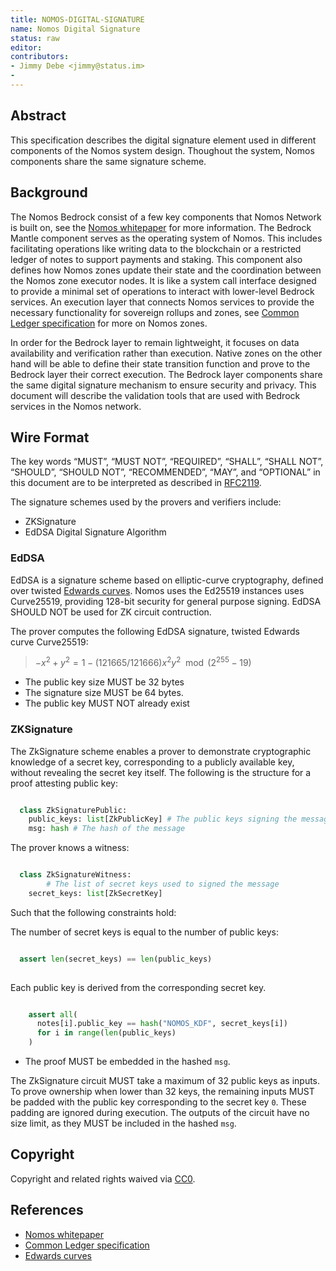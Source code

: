```yaml
---
title: NOMOS-DIGITAL-SIGNATURE
name: Nomos Digital Signature
status: raw
editor: 
contributors:
- Jimmy Debe <jimmy@status.im>
- 
---
```


## Abstract

This specification describes the digital signature element used in different components of the Nomos system design.
Thoughout the system, Nomos components share the same signature scheme.

## Background

The Nomos Bedrock consist of a few key components that Nomos Network is built on,
see the 
[Nomos whitepaper](https://nomos-tech.notion.site/The-Nomos-Whitepaper-1fd261aa09df81318690c6f398064efb?pvs=97#1fd261aa09df817bac4ad46fdb8d94ab)
for more information. 
The Bedrock Mantle component serves as the operating system of Nomos.
This includes facilitating operations like writing data to the blockchain or
a restricted ledger of notes to support payments and staking.
This component also defines how Nomos zones update their state and the coordination between the Nomos zone executor nodes.
It is like a system call interface designed to provide a minimal set of operations to interact with lower-level Bedrock services.
An execution layer that connects Nomos services to provide the necessary functionality for sovereign rollups and zones,
see [Common Ledger specification](https://nomos-tech.notion.site/Common-Ledger-Specification-1fd261aa09df81088b76f39cbbe7c648) for more on Nomos zones.

In order for the Bedrock layer to remain lightweight, it focuses on data availability and
verification rather than execution.
Native zones on the other hand will be able to define their state transition function and
prove to the Bedrock layer their correct execution.
The Bedrock layer components share the same digital signature mechanism to ensure security and privacy.
This document will describe the validation tools that are used with Bedrock services in the Nomos network.

## Wire Format

The key words “MUST”, “MUST NOT”, “REQUIRED”, “SHALL”, “SHALL NOT”,
“SHOULD”, “SHOULD NOT”, “RECOMMENDED”, “MAY”, and
“OPTIONAL” in this document are to be interpreted as described in [RFC2119](https://www.ietf.org/rfc/rfc2119.txt).

The signature schemes used by the provers and
verifiers include:

- ZKSignature
- EdDSA Digital Signature Algorithm

### EdDSA

EdDSA is a signature scheme based on elliptic-curve cryptography,
defined over twisted [Edwards curves](https://eprint.iacr.org/2008/013.pdf).
Nomos uses the Ed25519 instances uses Curve25519, 
providing 128-bit security for general purpose signing.
EdDSA SHOULD NOT be used for ZK circuit contruction.

The prover computes the following EdDSA signature, twisted Edwards curve Curve25519:

> $-x^2 + y^2 = 1 - (121665/121666)x^2y^2 \mod{(2^{255} - 19)}$

- The public key size MUST be 32 bytes
- The signature size MUST be 64 bytes.
- The public key MUST NOT already exist

### ZKSignature

The ZkSignature scheme enables a prover to demonstrate cryptographic knowledge of a secret key,
corresponding to a publicly available key,
without revealing the secret key itself.
The following is the structure for a proof attesting public key:

```python

  class ZkSignaturePublic:
    public_keys: list[ZkPublicKey] # The public keys signing the message
    msg: hash # The hash of the message

```

The prover knows a witness:

```python

  class ZkSignatureWitness:
		# The list of secret keys used to signed the message
    secret_keys: list[ZkSecretKey]

```

Such that the following constraints hold:

The number of secret keys is equal to the number of public keys:
    
```python

  assert len(secret_keys) == len(public_keys)
    
```
    
Each public key is derived from the corresponding secret key.
    
```python

    assert all(
      notes[i].public_key == hash("NOMOS_KDF", secret_keys[i])
      for i in range(len(public_keys)
    )

```
    
- The proof MUST be embedded in the hashed `msg`.

The ZkSignature circuit MUST take a maximum of 32 public keys as inputs.
To prove ownership when lower than 32 keys,
the remaining inputs MUST be padded with the public key corresponding to the secret key `0`.
These padding are ignored during execution.
The outputs of the circuit have no size limit, as they MUST be included in the hashed `msg`.

## Copyright

Copyright and related rights waived via
[CC0](https://creativecommons.org/publicdomain/zero/1.0/).

## References

- [Nomos whitepaper](https://nomos-tech.notion.site/The-Nomos-Whitepaper-1fd261aa09df81318690c6f398064efb?pvs=97#1fd261aa09df817bac4ad46fdb8d94ab)
- [Common Ledger specification](https://nomos-tech.notion.site/Common-Ledger-Specification-1fd261aa09df81088b76f39cbbe7c648)
- [Edwards curves](https://eprint.iacr.org/2008/013.pdf)
